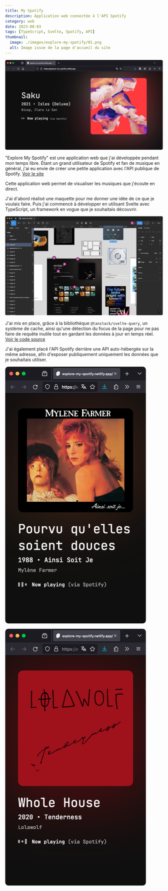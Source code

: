 ```yaml
---
title: My Spotify
description: Application web connectée à l'API Spotify
category: web
date: 2023-08-03
tags: [TypeScript, Svelte, Spotify, API]
thumbnail:
  image: ./images/explore-my-spotify/01.png
  alt: Image issue de la page d'accueil du site
---
```


![Rendu de la page d'accueil du site](./images/explore-my-spotify/01.png)

"Explore My Spotify" est une application web que j'ai développée pendant mon temps libre. Étant un grand utilisateur de Spotify et fan de musique en général, j'ai eu envie de créer une petite application avec l'API publique de Spotify. [Voir le site](https://explore-my-spotify.netlify.app/)

Cette application web permet de visualiser les musiques que j'écoute en direct.

J'ai d'abord réalisé une maquette pour me donner une idée de ce que je voulais faire. Puis j'ai commencé à développer en utilisant Svelte avec TypeScript, un framework en vogue que je souhaitais découvrir.

![La maquette du site sur Figma](./images/explore-my-spotify/04.png)

J'ai mis en place, grâce à la bibliothèque `@tanstack/svelte-query`, un système de cache, ainsi qu'une détection du focus de la page pour ne pas faire de requête inutile tout en gardant les données à jour en temps réel. [Voir le code source](https://github.com/baptistejouin/explore-my-spotify)

J'ai également placé l'API Spotify derrière une API auto-hébergée sur la même adresse, afin d'exposer publiquement uniquement les données que je souhaitais utiliser.

<div class="img-grid mh-400 text-center">

![Rendu de la page d'accueil du site](./images/explore-my-spotify/02.png)

![Rendu de la page d'accueil du site](./images/explore-my-spotify/03.png)

</div>
